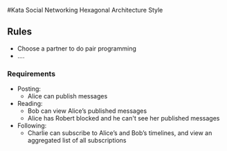 #Kata Social Networking Hexagonal Architecture Style

## Rules

- Choose a partner to do pair programming
- ....

### Requirements
   
- Posting: 
    - Alice can publish messages
- Reading:
    - Bob can view Alice’s published messages
    - Alice has Robert blocked and he can't see her published messages
- Following:
    - Charlie can subscribe to Alice’s and Bob’s timelines, and view an aggregated list of all subscriptions